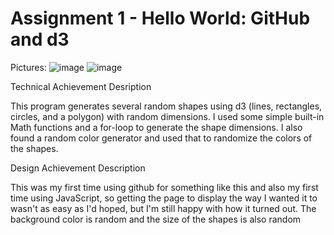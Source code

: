 Assignment 1 - Hello World: GitHub and d3  
===

Pictures:
![image](https://github.com/jacobadamsky/a1-ghd3/blob/master/pic1.PNG)
![image](https://github.com/jacobadamsky/a1-ghd3/blob/master/pic2.PNG)

Technical Achievement Desription

This program generates several random shapes using d3 (lines, rectangles, circles, and a polygon)
with random dimensions. I used some simple built-in Math functions and a for-loop to generate the 
shape dimensions. I also found a random color generator and used that to randomize the colors of the shapes.

Design Achievement Description

This was my first time using github for something like this and also my first time using JavaScript,
so getting the page to display the way I wanted it to wasn't as easy as I'd hoped, 
but I'm still happy with how it turned out. The background color is random and the size of the shapes is also random
